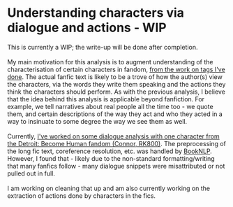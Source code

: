 # Understanding characters via dialogue and actions - WIP
This is currently a WIP; the write-up will be done after completion.<br>
<br>
My main motivation for this analysis is to augment understanding of the characterisation of certain characters in fandom, [from the work on tags I've done](https://dru-r.github.io/portfolio/p1/tag-usage.html). The actual fanfic text is likely to be a trove of how the author(s) view the characters, via the words they write them speaking and the actions they think the characters should perform. As with the previous analysis, I believe that the idea behind this analysis is applicable beyond fanfiction. For example, we tell narratives about real people all the time too - we quote them, and certain descriptions of the way they act and who they acted in a way to insinuate to some degree the way we see them as well.<br>
<br>
Currently, [I've worked on some dialogue analysis with one character from the Detroit: Become Human fandom (Connor, RK800)](https://dru-r.github.io/ao3-dbh-analysis/dbh-condialogue-1.html). The preprocessing of the long fic text, coreference resolution, etc. was handled by [BookNLP](https://github.com/booknlp/booknlp). However, I found that - likely due to the non-standard formatting/writing that many fanfics follow - many dialogue snippets were misattributed or not pulled out in full.<br>
<br>
I am working on cleaning that up and am also currently working on the extraction of actions done by characters in the fics.
